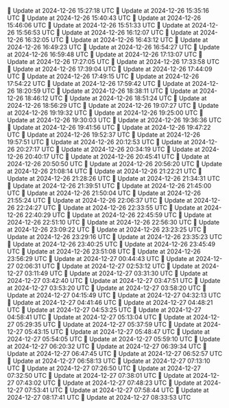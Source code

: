 🔄 Update at 2024-12-26 15:27:18 UTC
🔄 Update at 2024-12-26 15:35:16 UTC
🔄 Update at 2024-12-26 15:40:43 UTC
🔄 Update at 2024-12-26 15:46:06 UTC
🔄 Update at 2024-12-26 15:51:33 UTC
🔄 Update at 2024-12-26 15:56:53 UTC
🔄 Update at 2024-12-26 16:12:07 UTC
🔄 Update at 2024-12-26 16:32:05 UTC
🔄 Update at 2024-12-26 16:43:12 UTC
🔄 Update at 2024-12-26 16:49:23 UTC
🔄 Update at 2024-12-26 16:54:27 UTC
🔄 Update at 2024-12-26 16:59:48 UTC
🔄 Update at 2024-12-26 17:13:07 UTC
🔄 Update at 2024-12-26 17:27:05 UTC
🔄 Update at 2024-12-26 17:33:58 UTC
🔄 Update at 2024-12-26 17:39:04 UTC
🔄 Update at 2024-12-26 17:44:09 UTC
🔄 Update at 2024-12-26 17:49:15 UTC
🔄 Update at 2024-12-26 17:54:22 UTC
🔄 Update at 2024-12-26 17:59:42 UTC
🔄 Update at 2024-12-26 18:20:59 UTC
🔄 Update at 2024-12-26 18:38:11 UTC
🔄 Update at 2024-12-26 18:46:12 UTC
🔄 Update at 2024-12-26 18:51:24 UTC
🔄 Update at 2024-12-26 18:56:29 UTC
🔄 Update at 2024-12-26 19:07:27 UTC
🔄 Update at 2024-12-26 19:19:32 UTC
🔄 Update at 2024-12-26 19:25:00 UTC
🔄 Update at 2024-12-26 19:30:03 UTC
🔄 Update at 2024-12-26 19:36:36 UTC
🔄 Update at 2024-12-26 19:41:56 UTC
🔄 Update at 2024-12-26 19:47:22 UTC
🔄 Update at 2024-12-26 19:52:37 UTC
🔄 Update at 2024-12-26 19:57:51 UTC
🔄 Update at 2024-12-26 20:12:53 UTC
🔄 Update at 2024-12-26 20:27:17 UTC
🔄 Update at 2024-12-26 20:34:19 UTC
🔄 Update at 2024-12-26 20:40:17 UTC
🔄 Update at 2024-12-26 20:45:41 UTC
🔄 Update at 2024-12-26 20:50:50 UTC
🔄 Update at 2024-12-26 20:56:20 UTC
🔄 Update at 2024-12-26 21:08:14 UTC
🔄 Update at 2024-12-26 21:22:21 UTC
🔄 Update at 2024-12-26 21:28:26 UTC
🔄 Update at 2024-12-26 21:34:31 UTC
🔄 Update at 2024-12-26 21:39:51 UTC
🔄 Update at 2024-12-26 21:45:00 UTC
🔄 Update at 2024-12-26 21:50:04 UTC
🔄 Update at 2024-12-26 21:55:24 UTC
🔄 Update at 2024-12-26 22:06:37 UTC
🔄 Update at 2024-12-26 22:24:27 UTC
🔄 Update at 2024-12-26 22:33:55 UTC
🔄 Update at 2024-12-26 22:40:29 UTC
🔄 Update at 2024-12-26 22:45:59 UTC
🔄 Update at 2024-12-26 22:51:10 UTC
🔄 Update at 2024-12-26 22:56:30 UTC
🔄 Update at 2024-12-26 23:09:22 UTC
🔄 Update at 2024-12-26 23:23:25 UTC
🔄 Update at 2024-12-26 23:29:16 UTC
🔄 Update at 2024-12-26 23:35:23 UTC
🔄 Update at 2024-12-26 23:40:25 UTC
🔄 Update at 2024-12-26 23:45:49 UTC
🔄 Update at 2024-12-26 23:51:08 UTC
🔄 Update at 2024-12-26 23:56:29 UTC
🔄 Update at 2024-12-27 00:44:43 UTC
🔄 Update at 2024-12-27 02:06:31 UTC
🔄 Update at 2024-12-27 02:53:12 UTC
🔄 Update at 2024-12-27 03:11:49 UTC
🔄 Update at 2024-12-27 03:31:30 UTC
🔄 Update at 2024-12-27 03:42:40 UTC
🔄 Update at 2024-12-27 03:47:51 UTC
🔄 Update at 2024-12-27 03:53:20 UTC
🔄 Update at 2024-12-27 03:58:20 UTC
🔄 Update at 2024-12-27 04:15:49 UTC
🔄 Update at 2024-12-27 04:32:13 UTC
🔄 Update at 2024-12-27 04:41:46 UTC
🔄 Update at 2024-12-27 04:48:21 UTC
🔄 Update at 2024-12-27 04:53:25 UTC
🔄 Update at 2024-12-27 04:58:41 UTC
🔄 Update at 2024-12-27 05:13:04 UTC
🔄 Update at 2024-12-27 05:29:35 UTC
🔄 Update at 2024-12-27 05:37:59 UTC
🔄 Update at 2024-12-27 05:43:15 UTC
🔄 Update at 2024-12-27 05:48:47 UTC
🔄 Update at 2024-12-27 05:54:05 UTC
🔄 Update at 2024-12-27 05:59:10 UTC
🔄 Update at 2024-12-27 06:20:32 UTC
🔄 Update at 2024-12-27 06:39:34 UTC
🔄 Update at 2024-12-27 06:47:45 UTC
🔄 Update at 2024-12-27 06:52:57 UTC
🔄 Update at 2024-12-27 06:58:13 UTC
🔄 Update at 2024-12-27 07:13:10 UTC
🔄 Update at 2024-12-27 07:26:50 UTC
🔄 Update at 2024-12-27 07:32:50 UTC
🔄 Update at 2024-12-27 07:38:01 UTC
🔄 Update at 2024-12-27 07:43:02 UTC
🔄 Update at 2024-12-27 07:48:23 UTC
🔄 Update at 2024-12-27 07:53:41 UTC
🔄 Update at 2024-12-27 07:58:44 UTC
🔄 Update at 2024-12-27 08:17:41 UTC
🔄 Update at 2024-12-27 08:33:53 UTC
